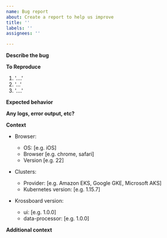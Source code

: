 ```yaml
---
name: Bug report
about: Create a report to help us improve
title: ''
labels: ''
assignees: ''

---
```


<!-- Please answer these questions before submitting your issue. Thanks! -->

**Describe the bug**
<!-- A clear and concise description of what the bug is. -->

**To Reproduce**
<!-- Steps to reproduce the behavior: -->

1. '....'
2. '...'
3. '....'

**Expected behavior**
<!-- A clear and concise description of what you expected to happen. -->

**Any logs, error output, etc?**
<!-- If applicable, provides logs, error messages or screenshots to help explain your problem. -->

**Context**
<!-- Please provide any relevant information about the environment: -->

 - Browser:
    - OS: [e.g. iOS]
    - Browser [e.g. chrome, safari]
    - Version [e.g. 22]
 
 - Clusters:
    - Provider: [e.g. Amazon EKS, Google GKE, Microsoft AKS]
    - Kubernetes version: [e.g. 1.15.7]

 - Krossboard version:
     - ui: [e.g. 1.0.0]
     - data-processor: [e.g. 1.0.0]

**Additional context**

<!-- Add any other context about the problem here. -->
